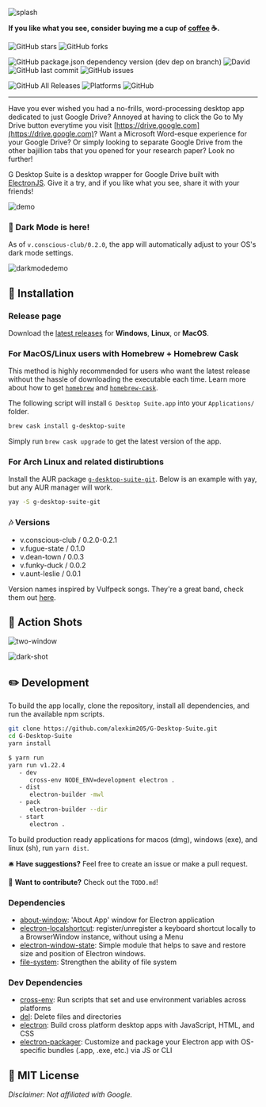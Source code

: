 ![splash](static/gd_electron_logo.png)

**If you like what you see, consider buying me a cup of [coffee](https://www.buymeacoffee.com/alexgkim) ☕.**

![GitHub stars](https://img.shields.io/github/stars/alexkim205/G-Desktop-Suite?style=social)
![GitHub forks](https://img.shields.io/github/forks/alexkim205/G-Desktop-Suite?style=social)

![GitHub package.json dependency version (dev dep on branch)](https://img.shields.io/github/package-json/dependency-version/alexkim205/G-Desktop-Suite/dev/electron?style=flat-square)
![David](https://img.shields.io/david/alexkim205/G-Desktop-Suite?style=flat-square)
![GitHub last commit](https://img.shields.io/github/last-commit/alexkim205/G-Desktop-Suite?style=flat-square)
![GitHub issues](https://img.shields.io/github/issues/alexkim205/G-Desktop-Suite?style=flat-square)

![GitHub All Releases](https://img.shields.io/github/downloads/alexkim205/G-Desktop-Suite/total?style=flat-square)
![Platforms](https://img.shields.io/badge/platform-macos%20%7C%20windows%20%7C%20linux-lightgrey?style=flat-square)
![GitHub](https://img.shields.io/github/license/alexkim205/G-Desktop-Suite?style=flat-square)

---

Have you ever wished you had a no-frills, word-processing desktop app dedicated to just Google Drive? Annoyed at having to click the Go to My Drive button everytime you visit [https://drive.google.com](https://drive.google.com)? Want a Microsoft Word-esque experience for your Google Drive? Or simply looking to separate Google Drive from the other bajillion tabs that you opened for your research paper? Look no further!

G Desktop Suite is a desktop wrapper for Google Drive built with [ElectronJS](https://github.com/electron/electron). Give it a try, and if you like what you see, share it with your friends!

![demo](static/gd_demo.gif)

### 🌙 Dark Mode is here!

As of `v.conscious-club/0.2.0`, the app will automatically adjust to your OS's dark mode settings.

![darkmodedemo](static/gd_darkmode_demo.gif)

## 📀 Installation

### Release page

Download the [latest releases](https://github.com/alexkim205/G-Desktop-Suite/releases) for **Windows**, **Linux**, or **MacOS**.

### For MacOS/Linux users with Homebrew + Homebrew Cask

This method is highly recommended for users who want the latest release without the hassle of downloading the executable each time. Learn more about how to get [`homebrew`](https://brew.sh/) and [`homebrew-cask`](https://github.com/Homebrew/homebrew-cask).

The following script will install `G Desktop Suite.app` into your `Applications/` folder.

```sh
brew cask install g-desktop-suite
```

Simply run `brew cask upgrade` to get the latest version of the app.

### For Arch Linux and related distirubtions ###

Install the AUR package [`g-desktop-suite-git`](https://aur.archlinux.org/packages/g-desktop-suite-git/). Below is an example with yay, but any AUR manager will work.

```sh
yay -S g-desktop-suite-git
```

### 🎶 Versions

- v.conscious-club / 0.2.0-0.2.1
- v.fugue-state / 0.1.0
- v.dean-town / 0.0.3
- v.funky-duck / 0.0.2
- v.aunt-leslie / 0.0.1

Version names inspired by Vulfpeck songs. They're a great band, check them out [here](https://vulfpeck.com/).

## 📸 Action Shots

![two-window](static/two-window-shot.png)

![dark-shot](static/dark-shot.png)

## ✏️ Development

To build the app locally, clone the repository, install all dependencies, and run the available npm scripts.

```sh
git clone https://github.com/alexkim205/G-Desktop-Suite.git
cd G-Desktop-Suite
yarn install
```

```sh
$ yarn run
yarn run v1.22.4
   - dev
      cross-env NODE_ENV=development electron .
   - dist
      electron-builder -mwl
   - pack
      electron-builder --dir
   - start
      electron .
```

To build production ready applications for macos (dmg), windows (exe), and linux (sh), run `yarn dist`.

🛎️ **Have suggestions?** Feel free to create an issue or make a pull request.

🤝 **Want to contribute?** Check out the `TODO.md`!

### Dependencies

- [about-window](https://ghub.io/about-window): &#39;About App&#39; window for Electron application
- [electron-localshortcut](https://ghub.io/electron-localshortcut): register/unregister a keyboard shortcut locally to a BrowserWindow instance, without using a Menu
- [electron-window-state](https://ghub.io/electron-window-state): Simple module that helps to save and restore size and position of Electron windows.
- [file-system](https://ghub.io/file-system): Strengthen the ability of file system

### Dev Dependencies

- [cross-env](https://ghub.io/cross-env): Run scripts that set and use environment variables across platforms
- [del](https://ghub.io/del): Delete files and directories
- [electron](https://ghub.io/electron): Build cross platform desktop apps with JavaScript, HTML, and CSS
- [electron-packager](https://ghub.io/electron-packager): Customize and package your Electron app with OS-specific bundles (.app, .exe, etc.) via JS or CLI

## 📜 MIT License

_Disclaimer: Not affiliated with Google._
